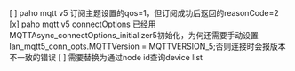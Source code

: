 [ ] paho mqtt v5 订阅主题设置的qos=1，但订阅成功后返回的reasonCode=2
[x] paho mqtt v5 connectOptions 已经用MQTTAsync_connectOptions_initializer5初始化，为何还需要手动设置lan_mqtt5_conn_opts.MQTTVersion = MQTTVERSION_5;否则连接时会报版本不一致的错误
[ ] 需要替换为通过node id查询device list
